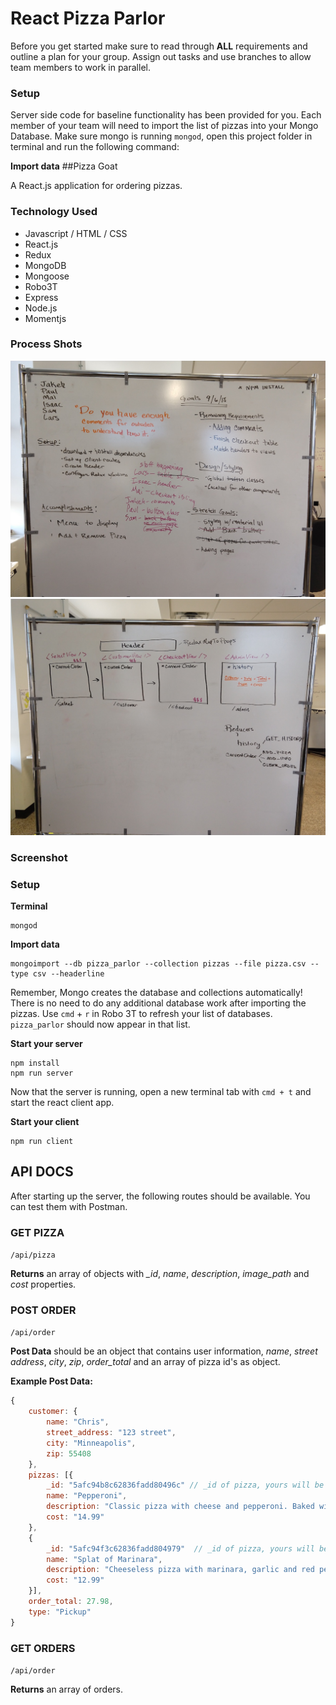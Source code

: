 # React Pizza Parlor

Before you get started make sure to read through **ALL** requirements and outline a plan for your group. Assign out tasks and use branches to allow team members to work in parallel.

### Setup

Server side code for baseline functionality has been provided for you. Each member of your team will need to import the list of pizzas into your Mongo Database. Make sure mongo is running `mongod`, open this project folder in terminal and run the following command:

**Import data**
##Pizza Goat

A React.js application for ordering pizzas.

### Technology Used
* Javascript / HTML / CSS
* React.js
* Redux
* MongoDB
* Mongoose
* Robo3T
* Express
* Node.js
* Momentjs

### Process Shots
![process 1](screenshots/process_01.jpg)
![process 2](screenshots/process_02.jpg)
### Screenshot

### Setup
**Terminal**

```
mongod
```
**Import data**

```
mongoimport --db pizza_parlor --collection pizzas --file pizza.csv --type csv --headerline
```

Remember, Mongo creates the database and collections automatically! There is no need to do any additional database work after importing the pizzas. Use `cmd` + `r` in Robo 3T to refresh your list of databases. `pizza_parlor` should now appear in that list.

**Start your server**

```
npm install
npm run server
```

Now that the server is running, open a new terminal tab with `cmd + t` and start the react client app.

**Start your client**

```
npm run client
```

## API DOCS

After starting up the server, the following routes should be available. You can test them with Postman.

### GET PIZZA  

`/api/pizza`

**Returns** an array of objects with *_id*, *name*, *description*, *image_path* and *cost* properties. 

### POST ORDER

`/api/order`

**Post Data** should be an object that contains user information, *name*, *street address*, *city*, *zip*, *order_total* and an array of pizza id's as object. 

**Example Post Data:**

```JavaScript
{
    customer: { 
        name: "Chris",
        street_address: "123 street",
        city: "Minneapolis",
        zip: 55408
    },
    pizzas: [{ 
        _id: "5afc94b8c62836fadd80496c" // _id of pizza, yours will be different!
        name: "Pepperoni",
        description: "Classic pizza with cheese and pepperoni. Baked with a traditional crust in our brick oven.",
        cost: "14.99"
    },
    { 
        _id: "5afc94f3c62836fadd804979"  // _id of pizza, yours will be different!
        name: "Splat of Marinara",
        description: "Cheeseless pizza with marinara, garlic and red peppers.",
        cost: "12.99"
    }],
    order_total: 27.98,
    type: "Pickup"
}
```

### GET ORDERS

`/api/order`

**Returns** an array of orders.



